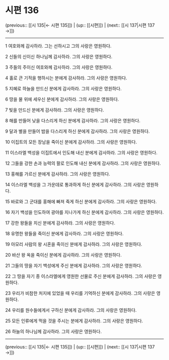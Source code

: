 # 시편 136

(previous:: [[시 135|← 시편 135]]) | (up:: [[시편]]) | (next:: [[시 137|시편 137 →]])

***




1 
여호와께 감사하라. 그는 선하시고 그의 사랑은 영원하다. 



2 
신들의 신이신 하나님께 감사하라. 그의 사랑은 영원하다. 



3 
주들의 주이신 여호와께 감사하라. 그의 사랑은 영원하다. 



4 
홀로 큰 기적을 행하시는 분에게 감사하라. 그의 사랑은 영원하다. 



5 
지혜로 하늘을 만드신 분에게 감사하라. 그의 사랑은 영원하다. 



6 
땅을 물 위에 세우신 분에게 감사하라. 그의 사랑은 영원하다. 



7 
빛을 만드신 분에게 감사하라. 그의 사랑은 영원하다. 



8 
해를 만들어 낮을 다스리게 하신 분에게 감사하라. 그의 사랑은 영원하다. 



9 
달과 별을 만들어 밤을 다스리게 하신 분에게 감사하라. 그의 사랑은 영원하다. 



10 
이집트의 모든 장남을 죽이신 분에게 감사하라. 그의 사랑은 영원하다. 



11 
이스라엘 백성을 이집트에서 인도해 내신 분에게 감사하라. 그의 사랑은 영원하다. 



12 
그들을 강한 손과 능력의 팔로 인도해 내신 분에게 감사하라. 그의 사랑은 영원하다. 



13 
홍해를 가르신 분에게 감사하라. 그의 사랑은 영원하다. 



14 
이스라엘 백성을 그 가운데로 통과하게 하신 분에게 감사하라. 그의 사랑은 영원하다. 



15 
바로와 그 군대를 홍해에 빠져 죽게 하신 분에게 감사하라. 그의 사랑은 영원하다. 



16 
자기 백성을 인도하여 광야를 지나가게 하신 분에게 감사하라. 그의 사랑은 영원하다. 



17 
강한 왕들을 치신 분에게 감사하라. 그의 사랑은 영원하다. 



18 
유명한 왕들을 죽이신 분에게 감사하라. 그의 사랑은 영원하다. 



19 
아모리 사람의 왕 시혼을 죽이신 분에게 감사하라. 그의 사랑은 영원하다. 



20 
바산 왕 옥을 죽이신 분에게 감사하라. 그의 사랑은 영원하다. 



21 
그들의 땅을 자기 백성에게 주신 분에게 감사하라. 그의 사랑은 영원하다. 



22 
그 땅을 자기 종 이스라엘에게 영원한 선물로 주신 분에게 감사하라. 그의 사랑은 영원하다. 



23 
우리가 비참한 처지에 있었을 때 우리를 기억하신 분에게 감사하라. 그의 사랑은 영원하다. 



24 
우리를 원수들에게서 구하신 분에게 감사하라. 그의 사랑은 영원하다. 



25 
모든 인류에게 먹을 것을 주시는 분에게 감사하라. 그의 사랑은 영원하다. 



26 
하늘의 하나님께 감사하라. 그의 사랑은 영원하다.

***

(previous:: [[시 135|← 시편 135]]) | (up:: [[시편]]) | (next:: [[시 137|시편 137 →]])
